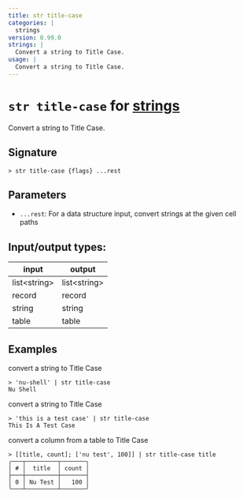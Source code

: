 ```yaml
---
title: str title-case
categories: |
  strings
version: 0.99.0
strings: |
  Convert a string to Title Case.
usage: |
  Convert a string to Title Case.
---
```

<!-- This file is automatically generated. Please edit the command in https://github.com/nushell/nushell instead. -->

# `str title-case` for [strings](/commands/categories/strings.md)

<div class='command-title'>Convert a string to Title Case.</div>

## Signature

```> str title-case {flags} ...rest```

## Parameters

 -  `...rest`: For a data structure input, convert strings at the given cell paths


## Input/output types:

| input        | output       |
| ------------ | ------------ |
| list\<string\> | list\<string\> |
| record       | record       |
| string       | string       |
| table        | table        |
## Examples

convert a string to Title Case
```nu
> 'nu-shell' | str title-case
Nu Shell
```

convert a string to Title Case
```nu
> 'this is a test case' | str title-case
This Is A Test Case
```

convert a column from a table to Title Case
```nu
> [[title, count]; ['nu test', 100]] | str title-case title
╭───┬─────────┬───────╮
│ # │  title  │ count │
├───┼─────────┼───────┤
│ 0 │ Nu Test │   100 │
╰───┴─────────┴───────╯

```
